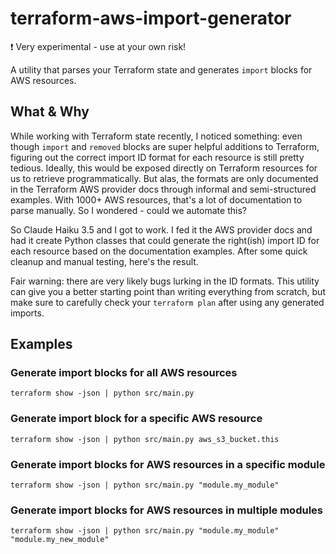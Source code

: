# terraform-aws-import-generator
❗️ Very experimental - use at your own risk!

A utility that parses your Terraform state and generates `import` blocks for AWS resources.

## What & Why
While working with Terraform state recently, I noticed something: even though `import` and `removed` blocks are super helpful additions to Terraform, figuring out the correct import ID format for each resource is still pretty tedious. Ideally, this would be exposed directly on Terraform resources for us to retrieve programmatically. But alas, the formats are only documented in the Terraform AWS provider docs through informal and semi-structured examples. With 1000+ AWS resources, that's a lot of documentation to parse manually. So I wondered - could we automate this?


So Claude Haiku 3.5 and I got to work. I fed it the AWS provider docs and had it create Python classes that could generate the right(ish) import ID for each resource based on the documentation examples. After some quick cleanup and manual testing, here's the result.


Fair warning: there are very likely bugs lurking in the ID formats. This utility can give you a better starting point than writing everything from scratch, but make sure to carefully check your `terraform plan` after using any generated imports.

## Examples
### Generate import blocks for all AWS resources
`terraform show -json | python src/main.py`

### Generate import block for a specific AWS resource
`terraform show -json | python src/main.py aws_s3_bucket.this`

### Generate import blocks for AWS resources in a specific module
`terraform show -json | python src/main.py "module.my_module"`

### Generate import blocks for AWS resources in multiple modules
`terraform show -json | python src/main.py "module.my_module" "module.my_new_module"`
